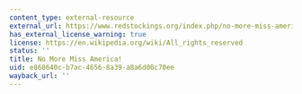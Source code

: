 ```yaml
---
content_type: external-resource
external_url: https://www.redstockings.org/index.php/no-more-miss-america
has_external_license_warning: true
license: https://en.wikipedia.org/wiki/All_rights_reserved
status: ''
title: No More Miss America!
uid: e868640c-b7ac-4656-8a39-a8a6d00c70ee
wayback_url: ''
---
```


